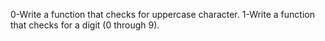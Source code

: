 0-Write a function that checks for uppercase character.
1-Write a function that checks for a digit (0 through 9).
